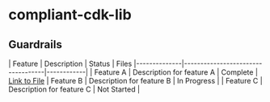 # compliant-cdk-lib

## Guardrails

| Feature      | Description                       | Status     | Files
|--------------|-----------------------------------|------------|
| Feature A    | Description for feature A          | Complete    | [Link to File](compliant_cdk_lib/compliant_cdk_lib/s3.py)
| Feature B    | Description for feature B          | In Progress |
| Feature C    | Description for feature C          | Not Started |